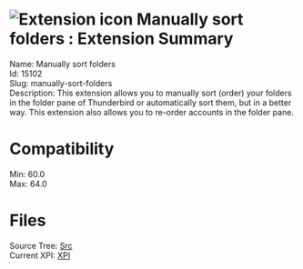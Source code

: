 # ![Extension icon](https://addons.thunderbird.net/user-media/addon_icons/15/15102-64.png?modified=1569186668) Manually sort folders : Extension Summary

Name: Manually sort folders  
Id: 15102  
Slug: manually-sort-folders  
Description: This extension allows you to manually sort (order) your folders in the folder pane of Thunderbird or automatically sort them, but in a better way. This extension also allows you to re-order accounts in the folder pane.
  

# Compatibility
Min: 60.0  
Max: 64.0  

# Files

Source Tree: [Src](..\extensions-all\exts-tb68-comp\15102-manually-sort-folders\src)  
Current XPI: [XPI](..\extensions-all\exts-tb68-comp\15102-manually-sort-folders\xpi)  



